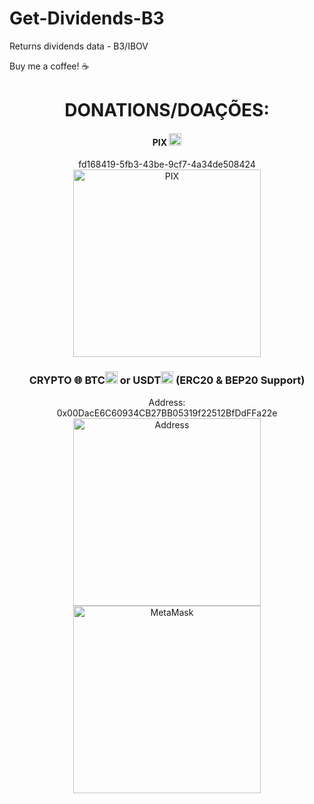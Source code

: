 
# Get-Dividends-B3
Returns dividends data - B3/IBOV

Buy me a coffee! ☕

<h1 align="center">DONATIONS/DOAÇÕES:</h1>
<h4 align="center">PIX <img src="https://cdn-icons-png.flaticon.com/512/197/197386.png" width="20" title="BR"></h4>

<p align="center">
  fd168419-5fb3-43be-9cf7-4a34de508424<br>
  <img src="https://ecocx.com.br/images/Pix.png" width="300" title="PIX"></p>

<h3 align="center">CRYPTO 🌐 BTC<img src="https://seeklogo.com/images/B/bitcoin-logo-594596D72F-seeklogo.com.png" width="20" title="BTC"> or USDT<img src="https://cryptologos.cc/logos/tether-usdt-logo.png" width="20" title="USDT"> (ERC20 & BEP20 Support)</h3>

<p align="center">Address:<br>
  0x00DacE6C60934CB27BB05319f22512BfDdFFa22e<br>
  <img align="center" src="https://ecocx.com.br/images/Address.png" width="300" title="Address">
  <img align="center" src="https://ecocx.com.br/images/MetaMask.png" width="300" title="MetaMask">
</p>




